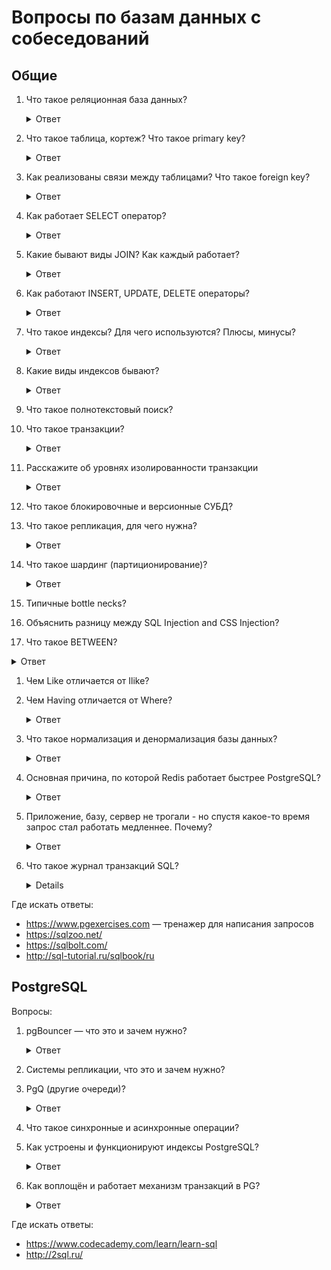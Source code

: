 # Вопросы по базам данных с собеседований

## Общие

1. Что такое реляционная база данных?

    <details>
      <summary>Ответ</summary>
      Реляционная база данных — это набор данных с предопределенными связями между ними. Эти данные организованны
      в виде набора таблиц, состоящих из столбцов и строк. В таблицах хранится информация об объектах, представленных
      в базе данных. В каждом столбце таблицы хранится определенный тип данных, в каждой ячейке — значение атрибута.
      Каждая строка таблицы представляет собой набор связанных значений, относящихся к одному объекту или сущности.
    </details>

1. Что такое таблица, кортеж? Что такое primary key?

    <details>
      <summary>Ответ</summary>
      Таблица — это набор элементов данных (значений), использующий модель вертикальных столбцов
      (имеющих уникальное имя) и горизонтальных строк. Таблица содержит определенное число столбцов, но может иметь
      любое количество строк.
      Каждая строка однозначно определяется одним или несколькими уникальными значениями,
      которые принимают её ячейки из определенного подмножества столбцов. Подмножество столбцов,
      которое уникально идентифицирует строку, называется первичным ключом(primary key).
      
      - Primary key не позволяет создавать одинаковые записи (строки) в таблице;
      - PK обеспечивают логическую связь между таблицами одной базы данных.
      
      По соглашению Rails предполагает, что для первичного ключа используется столбец _id_ в таблице,
      который автоматически создается для каждой вашей записи.
      
      **Кортеж** - это набор именованных значений заданного типа.
      
      ![Наглядный пример](http://citforum.ru/pictures/it/osbd/img00005.gif)
    </details>

1. Как реализованы связи между таблицами? Что такое foreign key?

    <details>
      <summary>Ответ</summary>
      Между двумя или более таблицами базы данных могут существовать отношения подчиненности. Отношения подчиненности
      определяют, что для каждой записи главной таблицы может существовать одна или несколько записей в подчиненной таблице.
      
      Существует три разновидности связей между таблицами базы данных:
      
      * «один-ко-многим»,
      
      * «один-к-одному»,
      
      * «многие-ко-многим».
      
      Внешний ключ **Foreign key**, кратко FK. Обеспечивает однозначную логическую связь, между таблицами одной БД.
      Для обеспечения ссылочной целостности в дочерней таблице создается внешний ключ. Во внешний ключ входят
      поля связи дочерней таблицы. Для связей типа "один-ко-многим" внешний ключ по составу полей должен совпадать
      с первичным ключом родительской таблицы.
      
      Например, есть две таблицы А и В. В таблице А (обувь), есть первичный ключ: размер,
      в таблице В (цвет) должна быть колонка с названием размер. В этой таблице «размер»
      это и будет внешний ключ для логической связи таблиц В и А.
      
      По соглашению Rails предполагает, что столбец, используемый для хранения внешнего ключа в этой модели, имеет имя модели с добавленным суффиксом _id_
    </details>

1. Как работает SELECT оператор?

    <details>
      <summary>Ответ</summary>
      SELECT - оператор запроса, возвращающий набор данных (выборку) из базы данных.
      
      Оператор SELECT состоит из нескольких предложений (разделов):
      
      Сам **SELECT** определяет список возвращаемых столбцов (как существующих, так и вычисляемых), их имена,
      ограничения на уникальность строк в возвращаемом наборе, ограничения на количество строк в возвращаемом наборе;
      
      **FROM** задаёт табличное выражение, которое определяет базовый набор данных для применения операций, определяемых
      в других предложениях оператора;
      
      **WHERE** задает ограничение на строки табличного выражения из предложения FROM;
      
      **GROUP BY** объединяет ряды, имеющие одинаковое свойство с применением агрегатных функций
      
      **HAVING** выбирает среди групп, определенных параметром GROUP BY
      
      **ORDER BY** задает критерии сортировки строк; отсортированные строки передаются в точку вызова.
      
      Синтаксис оператора SELECT:
      
      ```sql
      SELECT <column_list> 
      FROM <table_name> 
      [WHERE <условие>] 
      [GROUP BY <условие>] 
      [HAVING <условие>] 
      [ORDER BY <условие>] 
      ```
    </details>

1. Какие бывают виды JOIN? Как каждый работает?

    <details>
      <summary>Ответ</summary>
      INNER JOIN - оператор внутреннего соединения, соединяет две таблицы. Выбираются только совпадающие данные из
      объединяемых таблиц. 
      
      OUTER JOIN - существует два типа внешнего объединения: LEFT OUTER JOIN и RIGHT OUTER JOIN. 
      Работают они одинаково, разница заключается в том, что LEFT - указывает, что "внешней" таблицей будет находящаяся
      слева, а RIGHT - справа. Выбираются все данные из внешней таблицы + совпадения из второй таблицы.
      
      Cross/Full Join - FULL JOIN возвращает объединение объединений LEFT и RIGHT таблиц, комбинируя результат двух запросов.
      CROSS JOIN возвращает перекрестное объединение двух таблиц. Результатом будет выборка всех записей первой таблицы
      объединенная с каждой строкой второй таблицы. Важным моментом является то, что для кросса не нужно указывать
      условие объединения.
      
      ![Наглядный пример](https://zametkinapolyah.ru/wp-content/uploads/2016/07/type-join.png)
    </details>

1. Как работают INSERT, UPDATE, DELETE операторы?

    <details>
      <summary>Ответ</summary>
      INSERT — оператор, который позволяет добавить строки в таблицу, заполняя их значениями.
      Значения можно вставлять перечислением с помощью слова values и перечислив их в круглых скобках через запятую или
      оператором SELECT.
      
      Синтаксис:

      ```sql
      INSERT INTO table_name (column1, column2, column3, ...)
      VALUES (value1, value2, value3, ...);
      ```
      
      UPDATE — оператор, позволяющий обновить значения в заданных столбцах таблицы.
      
      Синтаксис:

      ```sql
      UPDATE table_name
      SET column1 = value1, column2 = value2, ...
      WHERE condition;
      ```
      
      DELETE — операция удаления записей из таблицы. Критерий отбора записей для удаления определяется выражением WHERE.
      В случае, если критерий отбора не определён, выполняется удаление всех записей.
      
      Синтаксис:

      ```sql
      DELETE FROM table_name WHERE condition;
      ```

    </details>

1. Что такое индексы? Для чего используются? Плюсы, минусы?

    <details>
      <summary>Ответ</summary>
      Индекс — объект базы данных, создаваемый с целью повышения производительности поиска данных. Таблицы в базе
      данных могут иметь большое количество строк, которые хранятся в произвольном порядке, и их поиск по заданному
      критерию путём последовательного просмотра таблицы строка за строкой может занимать много времени.
      Индекс формируется из значений одного или нескольких столбцов таблицы и указателей на соответствующие строки
      таблицы и, таким образом, позволяет искать строки, удовлетворяющие критерий поиска.
      
      Ускорение работы с использованием индексов достигается в первую очередь за счёт того, что индекс имеет структуру,
      оптимизированную под поиск.
      
      Для оптимальной производительности запросов индексы обычно создаются на тех столбцах таблицы,
      которые часто используются в запросах.  Однако, увеличение числа индексов замедляет операции добавления,
      обновления, удаления строк таблицы, поскольку при этом приходится обновлять сами индексы. Кроме того, индексы
      занимают дополнительный объем памяти.
    </details>

1. Какие виды индексов бывают?
    <details>
      <summary>Ответ</summary>
      
      "Золотое правило индексирования" — иметь индекс под каждый запрос.
      #### По порядку сортировки
      **Упорядоченные**  — индексы, в которых элементы поля(столбца) упорядочены.
      
      * Возрастающие
      
      * убывающие
      
      **Неупорядоченные** — индексы, в которых элементы неупорядочены.
      
      #### По источнику данных
      * Индексы по представлению (view)
      
      * Индексы по выражениям (например, в PostgreSQL)
      
      #### По воздействию на источник данных
      * Некластерный индекс
      
      * Кластерный индекс
      
      #### По структуре
      
      * B-деревья
      
      * B+-деревья
      
      * B*-деревья
      
      * Хеши
      
      #### По количественному составу
      * Простой индекс (индекс с одним ключом)
      
      * Главный индекс (индекс по первичному ключу)
      
      #### По характеристике содержимого
      
      * Уникальный индекс
      
      * Разреженный индекс (NoSQL)
      
      * Пространственный индекс
      
      * Составной пространственный индекс
      
      * Полнотекстовый (инвертированный) индекс
      
      * Хэш-индексы
      
      * Битовый индекс (bitmap index)
      
      * Обратный индекс (inverse index)
      
      * Функциональный (function-based) индекс (индекс по вычисляемому полю)
     
      * Первичный индекс
      
      * Вторичный индекс
      
      * XML-индекс
      
      #### По механизму обновления
      
      * Полностью перестраиваемый
      * Пополняемый (балансируемый)
      
      #### По покрытию индексируемого содержимого
      
      * Полностью покрывающий (полный) индекс
      
      * Частичный (partial) индекс
      
      * Инкрементный (Delta) индекс
      
      * Real-time индекс
      
      #### Индексы в кластерных системах
      
      * Глобальный индекс
      
      * Сегментный индекс
      
      * Локальный индекс
      
      http://tokarchuk.ru/2012/08/indexes-classification/
    </details>
1. Что такое полнотекстовый поиск?
1. Что такое транзакции?
    <details>
      <summary>Ответ</summary>
      
      Транза́кция — группа последовательных операций с базой данных, 
      которая представляет собой логическую единицу работы с данными.
      Транзакция может быть выполнена либо целиком и успешно (**Commit**),
      соблюдая целостность данных и независимо от параллельно идущих других транзакций,
      либо не выполнена вообще (**Rollback**), и тогда она не должна произвести никакого эффекта.
      
      https://ru.wikipedia.org/wiki/Транзакция_(информатика)
      
    </details>
1. Расскажите об уровнях изолированности транзакции
    <details>
      <summary>Ответ</summary>
      
      **Уровень изолированности транзакций** — условное значение,
      определяющее, в какой мере в результате выполнения логически параллельных транзакций в СУБД
      допускается получение несогласованных данных. Шкала уровней изолированности транзакций
      содержит ряд значений, проранжированных от наинизшего до наивысшего;
      более высокий уровень изолированности соответствует лучшей согласованности данных, 
      но его использование может снижать количество физически параллельно выполняемых транзакций.
      
      #### Проблемы параллельного доступа с использованием транзакций
      
      При параллельном выполнении транзакций возможны следующие проблемы:
      
      * потерянное обновление (англ. lost update)
      
      * «грязное» чтение (англ. dirty read)
      
      * неповторяющееся чтение (англ. non-repeatable read)
      
      * фантомное чтение (англ. phantom reads)
      
      #### Уровни изоляции
      
      Под «уровнем изоляции транзакций» понимается степень обеспечиваемой внутренними механизмами СУБД
      (то есть не требующей специального программирования) защиты от всех или некоторых видов
      вышеперечисленных несогласованности данных, возникающих при параллельном выполнении транзакций.
      
      Первый из них является самым слабым, последний — самым сильным,
      каждый последующий включает в себя все предыдущие.
      
      * Read uncommitted (чтение незафиксированных данных)
      * Read committed (чтение фиксированных данных)
      * Repeatable read (повторяемость чтения)
      * Serializable (упорядочиваемость)
      
      https://ru.wikipedia.org/wiki/Уровень_изолированности_транзакций
      
    </details>
1. Что такое блокировочные и версионные СУБД?
1. Что такое репликация, для чего нужна?
    <details>
      <summary>Ответ</summary>
      
      Репликация — одна из техник масштабирования баз данных. 
      Состоит эта техника в том, что данные с одного сервера базы данных постоянно копируются (реплицируются)
      на один или несколько других (называемые репликами). 
      Для приложения появляется возможность использовать не один сервер для обработки всех запросов, а несколько. 
      Таким образом появляется возможность распределить нагрузку с одного сервера на несколько.
      
      Существует два основных подхода при работе с репликацией данных:
      
      * Репликация Master-Slave;
      * Репликация Master-Master.
      
      https://highload.today/replikatsiya-dannykh/
      
    </details>

1. Что такое шардинг (партиционирование)?
    <details>
      <summary>Ответ</summary>
      
      Шардинг (иногда шардирование) — это другая техника масштабирования работы с данными. 
      Суть его в разделении (партиционирование) базы данных на отдельные части так, 
      чтобы каждую из них можно было вынести на отдельный сервер. 
      Этот процесс зависит от структуры Вашей базы данных и выполняется прямо в приложении в отличие от репликации:
    
      **Вертикальный шардинг**
      
      Вертикальный шардинг — это выделение таблицы или группы таблиц на отдельный сервер. 
      
      **Горизонтальный шардинг**
      
      Горизонтальный шардинг — это разделение одной таблицы на разные сервера. 
      Это необходимо использовать для огромных таблиц, которые не умещаются на одном сервере.
      
      https://highload.today/sharding-i-replikatsiya/
      
    </details>

1. Типичные bottle necks?
1. Объяснить разницу между SQL Injection and CSS Injection?
1. Что такое BETWEEN?

  <details>
    <summary>Ответ</summary>
    `BETWEEN` задает диапазон запроса, в котором будет осуществляться проверка условия. `BETWEEN` извлекает значения, 
    которые попадают в определённый набор. Часто используется для получения значений между двумя датами или числами, 
    и используется в запросах с WHERE, например BETWEEN min AND max.
  </details>
  
1. Чем Like отличается от Ilike?
1. Чем Having отличается от Where?
	
    <details>
      <summary>Ответ</summary>
      `Where` фильтрует строки.
      
      `Having` фильтрует группы (например, сначала группировка с применением `Group by`, а затем уже выборка по условию с применением `Having`).
      Пример можно посмотреть здесь: http://sql-tutorial.ru/ru/book_having_clause.html
    </details>

1. Что такое нормализация и денормализация базы данных?

    <details>
      <summary>Ответ</summary>
      Нормализация — процесс преобразования отношений базы данных к виду, отвечающему нормальным формам.

      Нормальные формы — это рекомендации по проектированию баз данных.

      Для нормализации необходимо упорядочить данные в группы и найти логические связи между этими группами данных.

      Денормализация — намеренное приведение структуры базы данных в состояние, не соответствующее критериям нормализации, обычно проводимое с целью ускорения операций чтения из базы за счет добавления избыточных данных.
      
      https://office-menu.ru/uroki-sql/51-normalizatsiya-bazy-dannykh
      https://oracle-patches.com/db/3632-нормализация-и-денормализация-базы-данных-нормальные-формы
    </details>

1. Основная причина, по которой Redis работает быстрее PostgreSQL?

    <details>
      <summary>Ответ</summary>
      Причина в месте хранения данных. В Redis данные хранятся в оперативной памяти, в PostgreSQL на жёстком диске.

      https://ru.wikipedia.org/wiki/Redis
      
    </details>

1. Приложение, базу, сервер не трогали - но спустя какое-то время запрос стал работать медленнее. Почему?

    <details>
      <summary>Ответ</summary>
      
      При выполнении запроса пишется статистика, которая содержит статистические характеристики по запросу. Если она забьется, или превысит какой-то порог - то запрос будет выполняться медленнее из-за большого разброса статистичеких значений. Индексы не помогут, и будут отбрасываться.
    </details>
    
1. Что такое журнал транзакций SQL?
    <details>
      Журнал транзакций SQL - это файл, содержащий журналы, которые были созданы в процессе регистрации транзакций, произошедших в базе данных.
      
      Журналы транзакций SQL являются последовательными по своей природе и могут быть разделены на куски, называемые виртуальными файлами журналов.
      
      Журнал транзакций SQL поддерживает следующее:
      
      * Восстановление незавершенных транзакций.
      * Rollback SQL транзакции.
      * Высокая доступность.
      * Восстановление БД
      
      Резервное копирование журнала транзакций - это не что иное, как резервное копирование всех транзакций базы данных, произошедших со времени последнего резервного копирования журнала транзакций. Эти резервные копии могут быть выполнены в полном и инкрементальном режимах.
      
    </details>

Где искать ответы:

* https://www.pgexercises.com — тренажер для написания запросов
* https://sqlzoo.net/
* https://sqlbolt.com/
* http://sql-tutorial.ru/sqlbook/ru

## PostgreSQL

Вопросы:

1. pgBouncer — что это и зачем нужно?
    <details>
    
      <summary>Ответ</summary>
      
      **pgbouncer** — это пул соединения для PostgreSQL. 
      Любое приложение может подключаться к pgbouncer так,
      как будто это сервер PostgreSQL, и  pgbouncer  будет создавать соединения к действующему серверу PostgreSQL или
      переиспользовать существующие соединения.
      
      Главная цель pgbouncer это снизить потери производительности при создании новых соединений (новых процессов) к PostgreSQL.
      
      pgbouncer поддерживает несколько типов создания новых соединений и переиспользования существующих соединений:
      
      **Пул сессий (Session pooling)**
      
      **Пул транзакций. (Transaction pooling)**
      
      **Пул операторов (Statement pooling)**
      
      http://evtuhovich.ru/blog/2012/02/12/pgbouncer/
      
      http://pgbouncer.ru/usage/
      
      https://postgrespro.ru/docs/postgrespro/10/pgbouncer
      
    </details>
1. Системы репликации, что это и зачем нужно?
1. PgQ (другие очереди)?
    <details>
      <summary>Ответ</summary>

      PgQ — это еще одна система очередей, написаная skytools на базе PostgreSql. 
      Если написать руками очередь на БД, то она будет работать медленно и создавать большую нагрузку. 
      В PgQ удалось избежать этого за счет использования «особой PostgreSql магии». 
      PgQ — транзакционная очередь, что гарантирует, что вы увидите каждой событией хотя бы один раз.

      Особенностью PgQ является то, что события из нее достаются пачками (batch). 
      Поэтому надо быть внимательным, чтобы не отреагировать на одно и то же событие несколько раз
      (например, если обработчик событий аварийно завершился, перед выходом стоит все необработанные события
      отправить на повтор и закрыть пакет).
      
      </details>
1. Что такое синхронные и асинхронные операции?
1. Как устроены и функционируют индексы PostgreSQL?
    <details>
      <summary>Ответ</summary>

       https://habr.com/ru/company/mailru/blog/261871/
    </details>

1. Как воплощён и работает механизм транзакций в PG?
    <details>
      <summary>Ответ</summary>
      
      Транзакция откатывается по явному `ROLLBACK TRANSACTION` или закрывается по явному `COMMIT TRANSACTION`. Если ни то, ни другое не было вызвано, транзакция будет продолжать висеть открытой. Посмотреть висячие транзакции можно командой `DBCC OPENTRAN`.
      
      https://postgrespro.ru/docs/postgresql/9.6/sql-rollback-prepared
    </details>


Где искать ответы:

* https://www.codecademy.com/learn/learn-sql
* http://2sql.ru/
